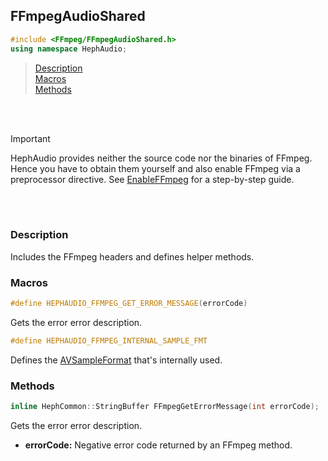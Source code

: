 ## FFmpegAudioShared
```c++
#include <FFmpeg/FFmpegAudioShared.h>
using namespace HephAudio;
```

> [Description](#description)<br>
[Macros](#macros)<br>
[Methods](#methods)

<br><br>


> [!IMPORTANT]
> HephAudio provides neither the source code nor the binaries of FFmpeg. 
> Hence you have to obtain them yourself and also enable FFmpeg via a preprocessor directive.
> See [EnableFFmpeg](/docs/tutorials/EnableFFmpeg.md) for a step-by-step guide.

<br><br>

### Description

Includes the FFmpeg headers and defines helper methods.



### Macros

```c++
#define HEPHAUDIO_FFMPEG_GET_ERROR_MESSAGE(errorCode)
```
Gets the error error description.

```c++
#define HEPHAUDIO_FFMPEG_INTERNAL_SAMPLE_FMT
```
Defines the [AVSampleFormat](https://ffmpeg.org/doxygen/trunk/group__lavu__sampfmts.html) that's internally used.


### Methods

```c++
inline HephCommon::StringBuffer FFmpegGetErrorMessage(int errorCode);
```
Gets the error error description.
- **errorCode:** Negative error code returned by an FFmpeg method.
